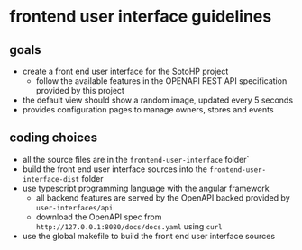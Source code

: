 # frontend user interface guidelines

## goals

- create a front end user interface for the SotoHP project
    - follow the available features in the OPENAPI REST API specification provided by this project
- the default view should show a random image, updated every 5 seconds
- provides configuration pages to manage owners, stores and events

## coding choices

- all the source files are in the `frontend-user-interface` folder`
- build the front end user interface sources into the `frontend-user-interface-dist` folder
- use typescript programming language with the angular framework
  - all backend features are served by the OpenAPI backed provided by `user-interfaces/api`
  - download the OpenAPI spec from `http://127.0.0.1:8080/docs/docs.yaml` using `curl`
- use the global makefile to build the front end user interface sources
